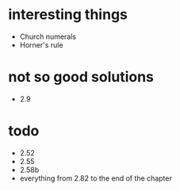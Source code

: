 # interesting things
- Church numerals
- Horner's rule

# not so good solutions
- 2.9

# todo
- 2.52
- 2.55
- 2.58b
- everything from 2.82 to the end of the chapter
